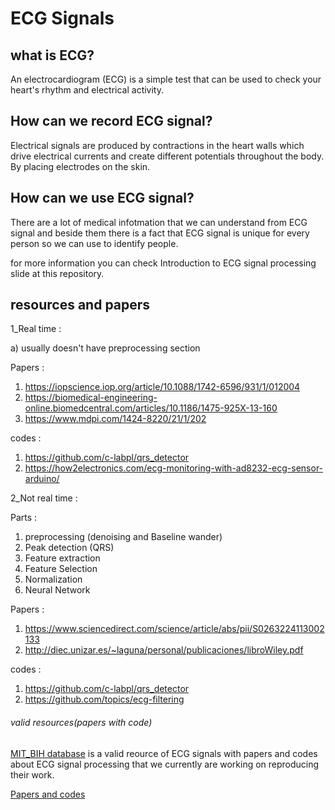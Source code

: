 # ECG Signals

## what is ECG?
An electrocardiogram (ECG) is a simple test that can be used to check your heart's rhythm and electrical activity.

## How can we record ECG signal?
Electrical signals are produced by contractions in the heart walls which drive electrical currents and create different potentials throughout the body. By placing electrodes on the skin.

## How can we use ECG signal?
There are a lot of medical infotmation that we can understand from ECG signal and beside them there is a fact that ECG signal is unique for every person so we can use to identify people.

for more information you can check Introduction to ECG signal processing slide at this repository.

## resources and papers

1_Real time :

a) usually doesn't have preprocessing section 

Papers :

1) https://iopscience.iop.org/article/10.1088/1742-6596/931/1/012004
2) https://biomedical-engineering-online.biomedcentral.com/articles/10.1186/1475-925X-13-160 
3) https://www.mdpi.com/1424-8220/21/1/202

codes :
1) https://github.com/c-labpl/qrs_detector
2) https://how2electronics.com/ecg-monitoring-with-ad8232-ecg-sensor-arduino/



2_Not real time :

Parts :
1) preprocessing (denoising and Baseline wander) 
2) Peak detection (QRS)
3) Feature extraction
4) Feature Selection
5) Normalization
6) Neural Network



Papers :

1) https://www.sciencedirect.com/science/article/abs/pii/S0263224113002133
2) http://diec.unizar.es/~laguna/personal/publicaciones/libroWiley.pdf


codes :
1) https://github.com/c-labpl/qrs_detector
2) https://github.com/topics/ecg-filtering


###### valid resources(papers with code)

[MIT_BIH database](https://physionet.org/content/mitdb/1.0.0/) is a valid reource of ECG signals with papers and codes about ECG signal processing that we currently are working on reproducing their work.

[Papers and codes](https://paperswithcode.com/dataset/mit-bih-arrhythmia-database)

